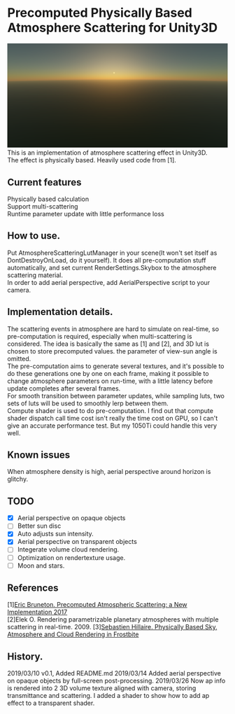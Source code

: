 # Precomputed Physically Based Atmosphere Scattering for Unity3D
![](./Screenshots/1.png)
This is an implementation of atmosphere scattering effect in Unity3D.  
The effect is physically based. Heavily used code from [1].  

## Current features
Physically based calculation  
Support multi-scattering  
Runtime parameter update with little performance loss  

## How to use.
Put AtmosphereScatteringLutManager in your scene(It won't set itself as DontDestroyOnLoad, do it yourself). It does all pre-computation stuff automatically, and set current RenderSettings.Skybox to the atmosphere scattering material.  
In order to add aerial perspective, add AerialPerspective script to your camera.  

## Implementation details.
The scattering events in atmosphere are hard to simulate on real-time, so pre-computation is required, especially when multi-scattering is considered. The idea is basically the same as [1] and [2], and 3D lut is chosen to store precomputed values. the parameter of view-sun angle is omitted.  
The pre-computation aims to generate several textures, and it's possible to do these generations one by one on each frame, making it possible to change atmosphere parameters on run-time, with a little latency before update completes after several frames.  
For smooth transition between parameter updates, while sampling luts, two sets of luts will be used to smoothly lerp between them.  
Compute shader is used to do pre-computation. I find out that compute shader dispatch call time cost isn't really the time cost on GPU, so I can't give an accurate performance test. But my 1050Ti could handle this very well.  

## Known issues
When atmosphere density is high, aerial perspective around horizon is glitchy.  

## TODO
- [x] Aerial perspective on opaque objects
- [ ] Better sun disc
- [x] Auto adjusts sun intensity.
- [x] Aerial perspective on transparent objects
- [ ] Integerate volume cloud rendering.
- [ ] Optimization on rendertexture usage.
- [ ] Moon and stars.

## References
[1][Eric Bruneton. Precomputed Atmospheric Scattering: a New Implementation 2017](https://ebruneton.github.io/precomputed_atmospheric_scattering/)  
[2]‎Elek O. Rendering parametrizable planetary atmospheres with multiple scattering in real-time. 2009.
[3][Sebastien Hillaire. Physically Based Sky, Atmosphere and Cloud Rendering in Frostbite](https://blog.selfshadow.com/publications/s2016-shading-course/)  

## History.
2019/03/10 v0.1, Added README.md
2019/03/14 Added aerial perspective on opaque objects by full-screen post-processing.
2019/03/26 Now ap info is rendered into 2 3D volume texture aligned with camera, storing transmittance and scattering. I added a shader to show how to add ap effect to a transparent shader.